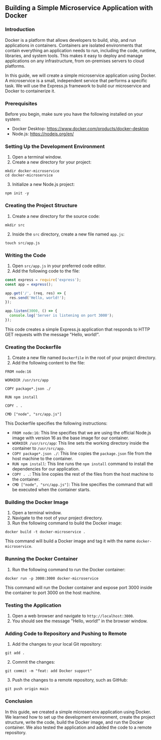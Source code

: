 ## Building a Simple Microservice Application with Docker

### Introduction

Docker is a platform that allows developers to build, ship, and run applications in containers. Containers are isolated environments that contain everything an application needs to run, including the code, runtime, libraries, and system tools. This makes it easy to deploy and manage applications on any infrastructure, from on-premises servers to cloud platforms.

In this guide, we will create a simple microservice application using Docker. A microservice is a small, independent service that performs a specific task. We will use the Express.js framework to build our microservice and Docker to containerize it.

### Prerequisites

Before you begin, make sure you have the following installed on your system:

- Docker Desktop: https://www.docker.com/products/docker-desktop
- Node.js: https://nodejs.org/en/

### Setting Up the Development Environment

1. Open a terminal window.
2. Create a new directory for your project:

```
mkdir docker-microservice
cd docker-microservice
```

3. Initialize a new Node.js project:

```
npm init -y
```

### Creating the Project Structure

1. Create a new directory for the source code:

```
mkdir src
```

2. Inside the `src` directory, create a new file named `app.js`:

```
touch src/app.js
```

### Writing the Code

1. Open `src/app.js` in your preferred code editor.
2. Add the following code to the file:

```javascript
const express = require('express');
const app = express();

app.get('/', (req, res) => {
  res.send('Hello, world!');
});

app.listen(3000, () => {
  console.log('Server is listening on port 3000');
});
```

This code creates a simple Express.js application that responds to HTTP GET requests with the message "Hello, world!".

### Creating the Dockerfile

1. Create a new file named `Dockerfile` in the root of your project directory.
2. Add the following content to the file:

```
FROM node:16

WORKDIR /usr/src/app

COPY package*.json ./

RUN npm install

COPY . .

CMD ["node", "src/app.js"]
```

This Dockerfile specifies the following instructions:

- `FROM node:16`: This line specifies that we are using the official Node.js image with version 16 as the base image for our container.
- `WORKDIR /usr/src/app`: This line sets the working directory inside the container to `/usr/src/app`.
- `COPY package*.json ./`: This line copies the `package.json` file from the host machine to the container.
- `RUN npm install`: This line runs the `npm install` command to install the dependencies for our application.
- `COPY . .`: This line copies the rest of the files from the host machine to the container.
- `CMD ["node", "src/app.js"]`: This line specifies the command that will be executed when the container starts.

### Building the Docker Image

1. Open a terminal window.
2. Navigate to the root of your project directory.
3. Run the following command to build the Docker image:

```
docker build -t docker-microservice .
```

This command will build a Docker image and tag it with the name `docker-microservice`.

### Running the Docker Container

1. Run the following command to run the Docker container:

```
docker run -p 3000:3000 docker-microservice
```

This command will run the Docker container and expose port 3000 inside the container to port 3000 on the host machine.

### Testing the Application

1. Open a web browser and navigate to `http://localhost:3000`.
2. You should see the message "Hello, world!" in the browser window.

### Adding Code to Repository and Pushing to Remote

1. Add the changes to your local Git repository:

```
git add .
```

2. Commit the changes:

```
git commit -m "feat: add Docker support"
```

3. Push the changes to a remote repository, such as GitHub:

```
git push origin main
```

### Conclusion

In this guide, we created a simple microservice application using Docker. We learned how to set up the development environment, create the project structure, write the code, build the Docker image, and run the Docker container. We also tested the application and added the code to a remote repository.